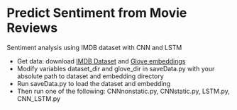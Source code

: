 # Predict Sentiment from Movie Reviews
Sentiment analysis using IMDB dataset with CNN and LSTM

- Get data: download [IMDB Dataset](http://ai.stanford.edu/~amaas/data/sentiment/aclImdb_v1.tar.gz) and [Glove embeddings](http://nlp.stanford.edu/data/glove.6B.zip)
- Modify variables dataset_dir and glove_dir in saveData.py with your absolute path to dataset and embedding directory
- Run saveData.py to load the dataset and embedding
- Then run one of the following: CNNnonstatic.py, CNNstatic.py, LSTM.py, CNN_LSTM.py
